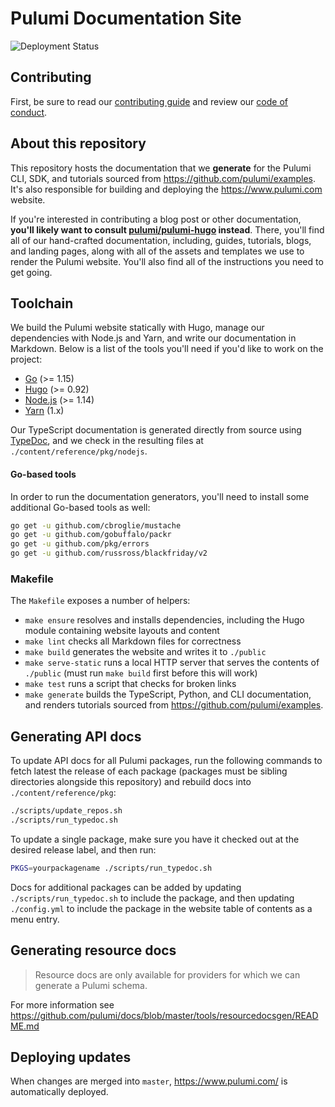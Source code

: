 # Pulumi Documentation Site

![Deployment Status](https://github.com/pulumi/docs/actions/workflows/build-and-deploy.yml/badge.svg?branch=master)

## Contributing

First, be sure to read our [contributing guide](CONTRIBUTING.md) and review our [code of conduct](CODE-OF-CONDUCT.md).

## About this repository

This repository hosts the documentation that we **generate** for the Pulumi CLI, SDK, and tutorials sourced from https://github.com/pulumi/examples. It's also responsible for building and deploying the https://www.pulumi.com website.

If you're interested in contributing a blog post or other documentation, **you'll likely want to consult [pulumi/pulumi-hugo](https://github.com/pulumi/pulumi-hugo) instead**. There, you'll find all of our hand-crafted documentation, including, guides, tutorials, blogs, and landing pages, along with all of the assets and templates we use to render the Pulumi website. You'll also find all of the instructions you need to get going.
## Toolchain

We build the Pulumi website statically with Hugo, manage our dependencies with Node.js and Yarn, and write our documentation in Markdown. Below is a list of the tools you'll need if you'd like to work on the project:

* [Go](https://golang.org/) (>= 1.15)
* [Hugo](https://gohugo.io) (>= 0.92)
* [Node.js](https://nodejs.org/en/) (>= 1.14)
* [Yarn](https://classic.yarnpkg.com/en/) (1.x)

Our TypeScript documentation is generated directly from source using [TypeDoc](http://typedoc.org/), and we check in the resulting files at `./content/reference/pkg/nodejs`.

#### Go-based tools

In order to run the documentation generators, you'll need to install some additional Go-based tools as well:

```bash
go get -u github.com/cbroglie/mustache
go get -u github.com/gobuffalo/packr
go get -u github.com/pkg/errors
go get -u github.com/russross/blackfriday/v2
```
### Makefile

The `Makefile` exposes a number of helpers:

* `make ensure` resolves and installs dependencies, including the Hugo module containing website layouts and content
* `make lint` checks all Markdown files for correctness
* `make build` generates the website and writes it to `./public`
* `make serve-static` runs a local HTTP server that serves the contents of `./public` (must run `make build` first before this will work)
* `make test` runs a script that checks for broken links
* `make generate` builds the TypeScript, Python, and CLI documentation, and renders tutorials sourced from https://github.com/pulumi/examples.

## Generating API docs

To update API docs for all Pulumi packages, run the following commands to fetch latest the release of each package (packages must be sibling directories alongside this repository) and rebuild docs into `./content/reference/pkg`:

```bash
./scripts/update_repos.sh
./scripts/run_typedoc.sh
```

To update a single package, make sure you have it checked out at the desired release label, and then run:

```bash
PKGS=yourpackagename ./scripts/run_typedoc.sh
```

Docs for additional packages can be added by updating `./scripts/run_typedoc.sh` to include the package, and then updating `./config.yml` to include the package in the website table of contents as a menu entry.

## Generating resource docs

> Resource docs are only available for providers for which we can generate a Pulumi schema.

For more information see https://github.com/pulumi/docs/blob/master/tools/resourcedocsgen/README.md

## Deploying updates

When changes are merged into `master`, https://www.pulumi.com/ is automatically deployed.
